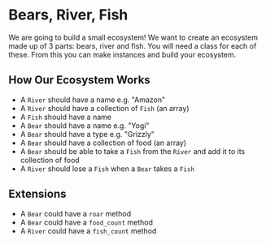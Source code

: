 # Bears, River, Fish

We are going to build a small ecosystem! We want to create an ecosystem made up of 3 parts: bears, river and fish. You will need a class for each of these. From this you can make instances and build your ecosystem.

## How Our Ecosystem Works

- A `River` should have a name e.g. "Amazon"
- A `River` should have a collection of `Fish` (an array)
- A `Fish` should have a name
- A `Bear` should have a name e.g. "Yogi"
- A `Bear` should have a type e.g. "Grizzly"
- A `Bear` should have a collection of food (an array)
- A `Bear` should be able to take a `Fish` from the `River` and add it to its collection of food
- A `River` should lose a `Fish` when a `Bear` takes a `Fish`

## Extensions

- A `Bear` could have a `roar` method
- A `Bear` could have a `food_count` method
- A `River` could have a `fish_count` method

